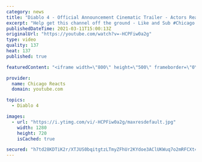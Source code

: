 ```yaml
---
category: news
title: "Diablo 4 - Official Announcement Cinematic Trailer - Actors React"
excerpt: "Help get this channel off the ground - Like and Sub #Chicago #Blind #React."
publishedDateTime: 2021-03-11T15:00:13Z
originalUrl: "https://youtube.com/watch?v=-HCPFiw0a2g"
type: video
quality: 137
heat: 137
published: true

featuredContent: "<iframe width=\"800\" height=\"500\" frameborder=\"0\" src=\"https://www.youtube.com/embed/-HCPFiw0a2g\" allow=\"accelerometer; autoplay; encrypted-media; gyroscope; picture-in-picture\" allowfullscreen></iframe>"

provider:
  name: Chicago Reacts
  domain: youtube.com

topics:
  - Diablo 4

images:
  - url: "https://i.ytimg.com/vi/-HCPFiw0a2g/maxresdefault.jpg"
    width: 1280
    height: 720
    isCached: true

secured: "h7td28KDTiK2r/XTJUS0bqitgtzLTmyZFhUr2KYdoe3AClUKWuq7o2mRFCXt4T67SE8/tRwhlrZyZsxLA3m7QSrydI11u74vYCA1whnmBnVxccaYtuxEylK7ht1lNzASiZkd+IQvzoe4U9EBxmRgFhX6hhw8bBcRAZsY0qXEY7+McH37aHQYmOfkX3mggl2fYrqv1oOvQ7KJe0S3BD8FDbWhXeiNvf1wZMWmWBmhXr9qk4e5nBSCGhu/lgVCacnOL6zsR6wMEpY3LqGGXeaVKYI7EWBYU3WcEcGrVfy4KOJIc5/K8YXdZqI4yhyqQ+xJH80flk6qa9rkYkRMTZ8vZIg6PQB0mhGB5hfysyDIWkkouZ+QdpoFHNNoejkaKtNYlNvRk6eDnEfslydoWZuog/Zt2Oef6+U3dyQCV5oDC3G1IGHHf90Vs/DrHMyYIFS/;chc5rI35pFyy2AWVvGCYOA=="
---
```


